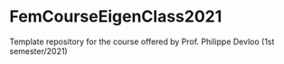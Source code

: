 # FemCourseEigenClass2021
Template repository for the course offered by Prof. Philippe Devloo (1st semester/2021)
